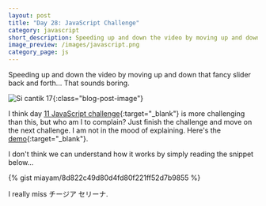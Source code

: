 ```yaml
---
layout: post
title: "Day 28: JavaScript Challenge"
category: javascript
short_description: Speeding up and down the video by moving up and down that fancy slider back and forth... That sounds boring.
image_preview: /images/javascript.png
category_page: js
---
```


Speeding up and down the video by moving up and down that fancy slider back and forth... That sounds boring.

![Si cantik 17](https://i.imgur.com/cbzfazk.jpg?1){:class="blog-post-image"}

I think day [11 JavaScript challenge](/javascript/2017/07/01/day11-javascript-challenge){:target="_blank"} is more challenging
than this, but who am I to complain? Just finish the challenge and move on the next challenge. I am not in the mood of
explaining. Here's the [demo](/demo_day28){:target="_blank"}.

I don't think we can understand how it works by simply reading the snippet below...

{% gist miayam/8d822c49d80d4fd80f221ff52d7b9855 %}

I really miss チージア セリーナ.
